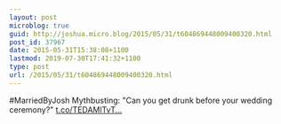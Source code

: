 ```yaml
---
layout: post
microblog: true
guid: http://joshua.micro.blog/2015/05/31/t604869448009400320.html
post_id: 37967
date: 2015-05-31T15:38:08+1100
lastmod: 2019-07-30T17:41:32+1100
type: post
url: /2015/05/31/t604869448009400320.html
---
```

#MarriedByJosh Mythbusting: "Can you get drunk before your wedding ceremony?" [t.co/TEDAMlTvT...](http://t.co/TEDAMlTvTG)
